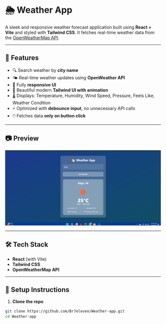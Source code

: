 # 🌦️ Weather App

A sleek and responsive weather forecast application built using **React + Vite** and styled with **Tailwind CSS**. It fetches real-time weather data from the [OpenWeatherMap API](https://openweathermap.org/).

---

## 🚀 Features

- 🔍 Search weather by **city name**
- 🌤️ Real-time weather updates using **OpenWeather API**
- 📱 Fully **responsive UI**
- 🎨 Beautiful modern **Tailwind UI with animation**
- 🌡️ Displays: Temperature, Humidity, Wind Speed, Pressure, Feels Like, Weather Condition
- ⚡ Optimized with **debounce input**, no unnecessary API calls
- 🖱️ Fetches data **only on button click**

---

## 📷 Preview

![Project Screenshot](./weatherapp.png)


---

## 🛠️ Tech Stack

- **React** (with Vite)
- **Tailwind CSS**
- **OpenWeatherMap API**

---

## 🔧 Setup Instructions

1. **Clone the repo**

```bash
git clone https://github.com/Br7eleven/Weather-app.git
cd Weather-app
```
